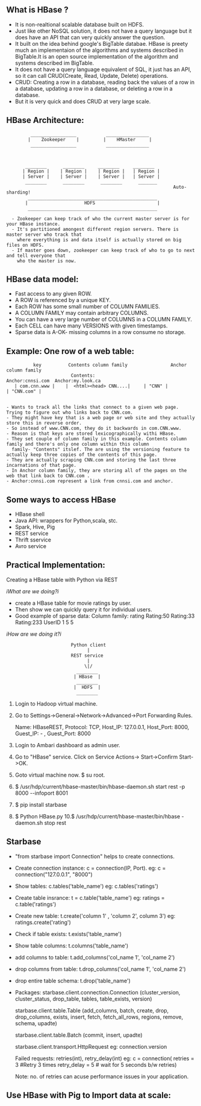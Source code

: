 ## What is HBase ?
- It is non-realtional scalable database built on HDFS.
- Just like other NoSQL solution, it does not have a query language but it does have an API that can very quickly answer the question.
- It built on the idea behind google's BigTable databae. HBase is preety much an implementaion of the algorithms and systems 
described in BigTable.It is an open source implementation of the algorithm and systems described im BigTable.
- It does not have a query language equivalent of SQL, it just has an API, so it can call CRUD(Create, Read, Update, Delete) operations.
- CRUD: Creating a row in a database, reading back the values of a row in a database, updating a row in a database, or deleting a row in
a database.
- But it is very quick and does CRUD at very large scale.

## HBase Architecture:

             _________________           ________________
            |    Zookeeper    |         |    HMaster     |
             _________________           ________________
          
    
    
           ________      ________     ________     ________
          | Region |    | Region |    | Region |   | Region |
          | Server |    | Server |    | Server |   | Server |
           ________      ________      ________      _______
                                                                  Auto-sharding!
            ________________________________________________
           |                     HDFS                       |
            ________________________________________________
      
      - Zookeeper can keep track of who the current master server is for your HBase instance.
      - It's partitioned amongest different region servers. There is master server who track that 
        where everything is and data itself is actually stored on big files on HDFS.
      - If master goes down, zookeeper can keep track of who to go to next and tell everyone that 
        who the master is now.
      
## HBase data model:

  - Fast access to any given ROW.
  - A ROW is referenced by a unique KEY.
  - Each ROW has some small number of COLUMN FAMILIES.
  - A COLUMN FAMILY may contain arbitrary COLUMNS.
  - You can have a very large number of COLUMNS in a COLUMN FAMILY.
  - Each CELL can have many VERSIONS with given timestamps.
  - Sparse data is A-OK- missing columns in a row consume no storage.
  
## Example: One row of a web table:
  
              key          Contents column family                Anchor column family 
                            Contents:                      Anchor:cnnsi.com  Anchor:my.look.ca
       | com.cnn.www |    |  <html><head> CNN....|     | "CNN" |           | "CNN.com" |
       
       
    - Wants to track all the links that connect to a given web page. Trying to figure out who links back to CNN.com.
    - They might have key that is a web page or web site and they actually store this in reverse order.
    - So instead of www.CNN.com, they do it backwards in com.CNN.www.
    - Reason is that keys are stored lexicographically withi HBase.
    - They set couple of column family in this example. Contents column family and there's only one column within this column
      family- "Contents" itslef. The are using the versioning feature to actually keep three copies of the contents of this page.
    - They are actually scraping CNN.com and storing the last three incarnations of that page.
    - In Anchor column family, they are storing all of the pages on the web that link back to CNN.com .
    - Anchor:cnnsi.com represent a link from cnnsi.com and anchor.
    
## Some ways to access HBase
- HBase shell
- Java API: wrappers for Python,scala, stc.
- Spark, Hive, Pig
- REST service
- Thrift sservice
- Avro service

## Practical Implementation:
   Creating a HBase table with Python via REST
    
   _iWhat are we doing?i_
   
   - create a HBase table for movie ratings by user.
   - Then show we can quickly query it for individual users.
   - Good example of sparse data:
                                  Column family: rating
                            Rating:50     Rating:33     Rating:233
           UserID               1             5             5
           
   _iHow are we doing it?i_
   
                            Python client
                                  |
                            REST service
                                  |
                                 \|/
                              ________
                             | HBase  |
                              ________
                             |  HDFS  |
                              ________
     
       
   1. Login to Hadoop virtual machine.
   2. Go to Settings->General->Network->Advanced->Port Forwarding Rules.
   
        Name: HBaseREST, Protocol: TCP, Host_IP: 127.0.0.1, Host_Port: 8000, Guest_IP: - , Guest_Port: 8000
   3. Login to Ambari dashboard as admin user.
   4. Go to "HBase" service. Click on Service Actions-> Start->Confirm Start->OK.
   5. Goto virtual machine now. $ su root.
   6. $ /usr/hdp/current/hbase-master/bin/hbase-daemon.sh start rest -p 8000 --infoport 8001
   7. $ pip install starbase
   8. $ Python HBase.py
   10.$ /usr/hdp/current/hbase-master/bin/hbase -daemon.sh stop rest
   
  ## Starbase
  - "from starbase import Connection" helps to create connections.
  - Create connection instance:
      c = connection(IP, Port).
      eg: c = connection("127.0.0.1", "8000")
  - Show tables:
      c.tables('table_name')
      eg: c.tables('ratings')
  - Create table insrance:
      t = c.table('table_name')
      eg: ratings = c.table('ratings')
  - Create new table:
      t.create('column 1' , 'column 2', column 3')
      eg: ratings.create('rating')
  - Check if table exists:
      t.exists('table_name')
  - Show table columns:
      t.columns('table_name')
  - add columns to table:
      t.add_columns('col_name 1', 'col_name 2')
  - drop columns from table:
      t.drop_columns('col_name 1', 'col_name 2')
  - drop entire table schema:
      t.drop('table_name')
  - Packages:
      starbase.client.connection.Connection
      (cluster_version, cluster_status, drop_table, tables, table_exists, version)
      
      starbase.client.table.Table
      (add_columns, batch, create, drop, drop_columns, exists, insert, fetch, fetch_all_rows, regions, remove, schema, upadte)
      
      starbase.client.table.Batch
      (commit, insert, upadte)
      
      starbase.client.transport.HttpRequest
      eg: connection.version
      
      Failed requests:
      retries(int), retry_delay(int)
      eg: c = connection(
              retries = 3 #Retry 3 times
              retry_delay = 5 # wait for 5 seconds b/w retries)
              
       Note: no. of retries can acuse performance issues in your application.
       
  ## Use HBase with Pig to Import data at scale:
      
